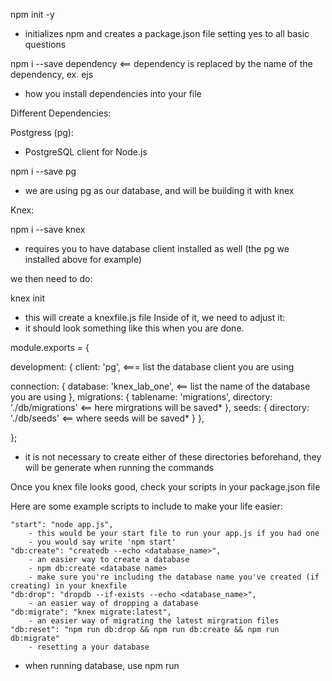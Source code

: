 npm init -y

- initializes npm and creates a package.json file setting yes to all basic questions

npm i --save dependency <== dependency is replaced by the name of the dependency, ex. ejs

- how you install dependencies into your file

Different Dependencies:

Postgress (pg):

- PostgreSQL client for Node.js

npm i --save pg

- we are using pg as our database, and will be building it with knex

Knex:

npm i --save knex

- requires you to have database client installed as well (the pg we installed above for example)

we then need to do:

knex init

- this will create a knexfile.js file
  Inside of it, we need to adjust it:
- it should look something like this when you are done.

module.exports = {

development: {
client: 'pg', <=== list the database client you are using

connection: {
database: 'knex_lab_one', <== list the name of the database you are using
},
migrations: {
tablename: 'migrations',
directory: './db/migrations' <== here mirgrations will be saved*
},
seeds: {
directory: './db/seeds' <== where seeds will be saved*
}
},

};

- it is not necessary to create either of these directories beforehand, they will be generate when running the commands

Once you knex file looks good, check your scripts in your package.json file

Here are some example scripts to include to make your life easier:

    "start": "node app.js",
        - this would be your start file to run your app.js if you had one
        - you would say write 'npm start'
    "db:create": "createdb --echo <database_name>",
        - an easier way to create a database
        - npm db:create <database name>
        - make sure you're including the database name you've created (if creating) in your knexfile
    "db:drop": "dropdb --if-exists --echo <database_name>",
        - an easier way of dropping a database
    "db:migrate": "knex migrate:latest",
        - an easier way of migrating the latest mirgration files
    "db:reset": "npm run db:drop && npm run db:create && npm run db:migrate"
        - resetting a your database

- when running database, use npm run <script>

Commands for Knex:

- base commands without using the shortform possibly created in your scripts

knex migrate:make <filename>

- makes a new migration file (replace filename with the name of your migration table)
- as specified in your knexfile, it will be created inside the db/migrations directories

knex mirgrate:latest

- will migrate any of your unmigrated files
- once you've migrated a file you shouldn't change it, either make a new migration or rollback your migration

knex seed:make <filename>

- makes a new seed file (replace filename with the name of your seed)
- as specified in your knexfile, it will be created inside the db/seeds directories

knex seed:run

- runs your seed files within the directory

https://devhints.io/knex

- this is a super helpful cheat sheet
